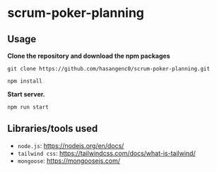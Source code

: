 # scrum-poker-planning
## Usage
**Clone the repository and download the npm packages**

```
git clone https://github.com/hasangenc0/scrum-poker-planning.git
```

```
npm install
```
**Start server.**
```
npm run start
```
## Libraries/tools used

- `node.js`: https://nodejs.org/en/docs/
- `tailwind css`: https://tailwindcss.com/docs/what-is-tailwind/
- `mongoose`: https://mongoosejs.com/
